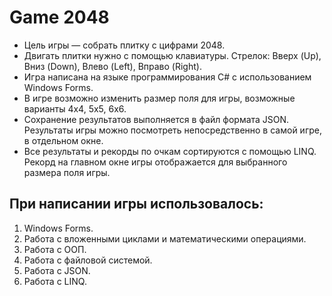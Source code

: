 # Game 2048
* Цель игры — собрать плитку с цифрами 2048. 
* Двигать плитки нужно с помощью клавиатуры. Стрелок: Вверх (Up), Вниз (Down), Влево (Left), Вправо (Right).
* Игра написана на языке программирования C# с использованием Windows Forms.
* В игре возможно изменить размер поля для игры, возможные варианты 4х4, 5х5, 6х6. 
* Сохранение результатов выполняется в файл формата JSON. Результаты игры можно посмотреть непосредственно в самой игре, в отдельном окне.
* Все результаты и рекорды по очкам сортируются с помощью LINQ. Рекорд на главном окне игры отображается для выбранного размера поля игры.

## При написании игры использовалось:
1. Windows Forms.
2. Работа с вложенными циклами и математическими операциями.
3. Работа с ООП.
4. Работа с файловой системой.
5. Работа с JSON.
6. Работа с LINQ.
